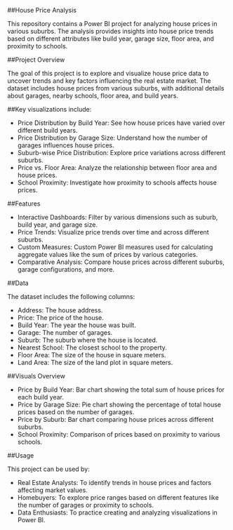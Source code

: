 ##House Price Analysis

This repository contains a Power BI project for analyzing house prices in various suburbs. The analysis provides insights into house price trends based on different attributes like build year, garage size, floor area, and proximity to schools.

##Project Overview

The goal of this project is to explore and visualize house price data to uncover trends and key factors influencing the real estate market. The dataset includes house prices from various suburbs, with additional details about garages, nearby schools, floor area, and build years.

##Key visualizations include:

-  Price Distribution by Build Year: See how house prices have varied over different build years.
-  Price Distribution by Garage Size: Understand how the number of garages influences house prices.
-  Suburb-wise Price Distribution: Explore price variations across different suburbs.
-  Price vs. Floor Area: Analyze the relationship between floor area and house prices.
-  School Proximity: Investigate how proximity to schools affects house prices.
  
##Features

-  Interactive Dashboards: Filter by various dimensions such as suburb, build year, and garage size.
-  Price Trends: Visualize price trends over time and across different suburbs.
-  Custom Measures: Custom Power BI measures used for calculating aggregate values like the sum of prices by various categories.
-  Comparative Analysis: Compare house prices across different suburbs, garage configurations, and more.

##Data

The dataset includes the following columns:

-  Address: The house address.
-  Price: The price of the house.
-  Build Year: The year the house was built.
-  Garage: The number of garages.
-  Suburb: The suburb where the house is located.
-  Nearest School: The closest school to the property.
-  Floor Area: The size of the house in square meters.
-  Land Area: The size of the land plot in square meters.
  
##Visuals Overview

-  Price by Build Year: Bar chart showing the total sum of house prices for each build year.
-  Price by Garage Size: Pie chart showing the percentage of total house prices based on the number of garages.
-  Price by Suburb: Bar chart comparing house prices across different suburbs.
-  School Proximity: Comparison of prices based on proximity to various schools.

##Usage

This project can be used by:

-  Real Estate Analysts: To identify trends in house prices and factors affecting market values.
-  Homebuyers: To explore price ranges based on different features like the number of garages or proximity to schools.
-  Data Enthusiasts: To practice creating and analyzing visualizations in Power BI.

